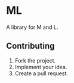 # ML

A library for M and L.

## Contributing

1. Fork the project.
2. Implement your idea.
3. Create a pull request.
